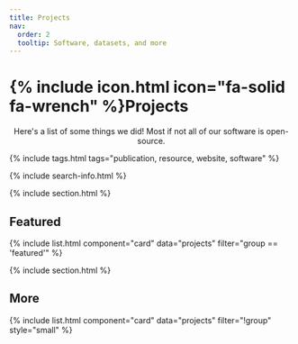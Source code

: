 ```yaml
---
title: Projects
nav:
  order: 2
  tooltip: Software, datasets, and more
---
```


# {% include icon.html icon="fa-solid fa-wrench" %}Projects

<div style="text-align: center;">
Here's a list of some things we did! Most if not all of our software is open-source.
</div>

{% include tags.html tags="publication, resource, website, software" %}

{% include search-info.html %}

{% include section.html %}

## Featured

{% include list.html component="card" data="projects" filter="group == 'featured'" %}

{% include section.html %}

## More

{% include list.html component="card" data="projects" filter="!group" style="small" %}
